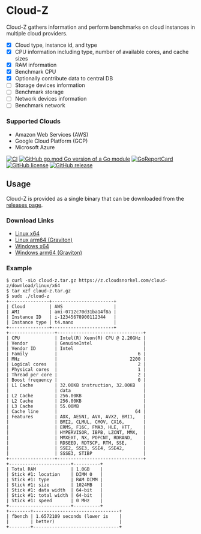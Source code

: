 # Cloud-Z

Cloud-Z gathers information and perform benchmarks on cloud instances in multiple cloud providers.

- [x] Cloud type, instance id, and type
- [x] CPU information including type, number of available cores, and cache sizes
- [x] RAM information
- [x] Benchmark CPU
- [x] Optionally contribute data to central DB
- [ ] Storage devices information
- [ ] Benchmark storage
- [ ] Network devices information
- [ ] Benchmark network

### Supported Clouds

* Amazon Web Services (AWS)
* Google Cloud Platform (GCP)
* Microsoft Azure

[![CI](https://github.com/CloudSnorkel/cloud-z/actions/workflows/goreleaser.yml/badge.svg)](https://github.com/CloudSnorkel/cloud-z/actions/workflows/goreleaser.yml) [![GitHub go.mod Go version of a Go module](https://img.shields.io/github/go-mod/go-version/CloudSnorkel/cloud-z.svg)](https://github.com/CloudSnorkel/cloud-z)
 [![GoReportCard](https://goreportcard.com/badge/github.com/CloudSnorkel/cloud-z)](https://goreportcard.com/report/github.com/CloudSnorkel/cloud-z) [![GitHub license](https://img.shields.io/github/license/CloudSnorkel/cloud-z.svg)](https://github.com/CloudSnorkel/cloud-z/blob/master/LICENSE) [![GitHub release](https://img.shields.io/github/release/CloudSnorkel/cloud-z.svg)](https://GitHub.com/CloudSnorkel/cloud-z/releases/)

## Usage

Cloud-Z is provided as a single binary that can be downloaded from the [releases page](https://github.com/CloudSnorkel/cloud-z/releases).

### Download Links

* [Linux x64](https://z.cloudsnorkel.com/cloud-z/download/linux/x64)
* [Linux arm64 (Graviton)](https://z.cloudsnorkel.com/cloud-z/download/linux/arm64)
* [Windows x64](https://z.cloudsnorkel.com/cloud-z/download/windows/x64)
* [Windows arm64 (Graviton)](https://z.cloudsnorkel.com/cloud-z/download/windows/arm64)

### Example

```
$ curl -sLo cloud-z.tar.gz https://z.cloudsnorkel.com/cloud-z/download/linux/x64
$ tar xzf cloud-z.tar.gz
$ sudo ./cloud-z
+---------------+-----------------------+
| Cloud         | AWS                   |
| AMI           | ami-0712c70d31ba14f8a |
| Instance ID   | i-12345678900112344   |
| Instance type | t4.nano               |
+---------------+-----------------------+
+-----------------+--------------------------------+
| CPU             | Intel(R) Xeon(R) CPU @ 2.20GHz |
| Vendor          | GenuineIntel                   |
| Vendor ID       | Intel                          |
| Family          |                              6 |
| MHz             |                           2200 |
| Logical cores   |                              2 |
| Physical cores  |                              1 |
| Thread per core |                              2 |
| Boost frequency |                              0 |
| L1 Cache        | 32.00KB instruction, 32.00KB   |
|                 | data                           |
| L2 Cache        | 256.00KB                       |
| L2 Cache        | 256.00KB                       |
| L3 Cache        | 55.00MB                        |
| Cache line      |                             64 |
| Features        | ADX, AESNI, AVX, AVX2, BMI1,   |
|                 | BMI2, CLMUL, CMOV, CX16,       |
|                 | ERMS, F16C, FMA3, HLE, HTT,    |
|                 | HYPERVISOR, IBPB, LZCNT, MMX,  |
|                 | MMXEXT, NX, POPCNT, RDRAND,    |
|                 | RDSEED, RDTSCP, RTM, SSE,      |
|                 | SSE2, SSE3, SSE4, SSE42,       |
|                 | SSSE3, STIBP                   |
+-----------------+--------------------------------+
+-----------------------+----------+
| Total RAM             | 1.0GB    |
| Stick #1: location    | DIMM 0   |
| Stick #1: type        | RAM DIMM |
| Stick #1: size        | 1024MB   |
| Stick #1: data width  | 64-bit   |
| Stick #1: total width | 64-bit   |
| Stick #1: speed       | 0 MHz    |
+-----------------------+----------+
+--------+--------------------------------+
| fbench | 1.6572109 seconds (lower is    |
|        | better)                        |
+--------+--------------------------------+
```
